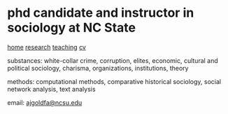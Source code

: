# phd candidate and instructor in sociology at NC State

[home](adamjgoldfarb.github.io) [research]() [teaching]() [cv](goldfarbCV.pdf)

substances: white-collar crime, corruption, elites, economic, cultural and political sociology, charisma, organizations, institutions, theory 

methods: computational methods, comparative historical sociology, social network analysis, text analysis

email: ajgoldfa@ncsu.edu
